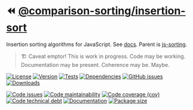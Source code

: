 :rewind: [@comparison-sorting/insertion-sort](https://comparison-sorting.github.io/insertion-sort)
==

Insertion sorting algorithms for JavaScript.
See [docs](https://comparison-sorting.github.io/insertion-sort/index.html).
Parent is [js-sorting](https://github.com/make-github-pseudonymous-again/js-sorting).

> :building_construction: Caveat emptor! This is work in progress. Code may be
> working. Documentation may be present. Coherence may be. Maybe.

[![License](https://img.shields.io/github/license/comparison-sorting/insertion-sort.svg)](https://raw.githubusercontent.com/comparison-sorting/insertion-sort/main/LICENSE)
[![Version](https://img.shields.io/npm/v/@comparison-sorting/insertion-sort.svg)](https://www.npmjs.org/package/@comparison-sorting/insertion-sort)
[![Tests](https://img.shields.io/github/workflow/status/comparison-sorting/insertion-sort/ci?event=push&label=tests)](https://github.com/comparison-sorting/insertion-sort/actions/workflows/ci.yml?query=branch:main)
[![Dependencies](https://img.shields.io/librariesio/github/comparison-sorting/insertion-sort.svg)](https://github.com/comparison-sorting/insertion-sort/network/dependencies)
[![GitHub issues](https://img.shields.io/github/issues/comparison-sorting/insertion-sort.svg)](https://github.com/comparison-sorting/insertion-sort/issues)
[![Downloads](https://img.shields.io/npm/dm/@comparison-sorting/insertion-sort.svg)](https://www.npmjs.org/package/@comparison-sorting/insertion-sort)

[![Code issues](https://img.shields.io/codeclimate/issues/comparison-sorting/insertion-sort.svg)](https://codeclimate.com/github/comparison-sorting/insertion-sort/issues)
[![Code maintainability](https://img.shields.io/codeclimate/maintainability/comparison-sorting/insertion-sort.svg)](https://codeclimate.com/github/comparison-sorting/insertion-sort/trends/churn)
[![Code coverage (cov)](https://img.shields.io/codecov/c/gh/comparison-sorting/insertion-sort/main.svg)](https://codecov.io/gh/comparison-sorting/insertion-sort)
[![Code technical debt](https://img.shields.io/codeclimate/tech-debt/comparison-sorting/insertion-sort.svg)](https://codeclimate.com/github/comparison-sorting/insertion-sort/trends/technical_debt)
[![Documentation](https://comparison-sorting.github.io/insertion-sort/badge.svg)](https://comparison-sorting.github.io/insertion-sort/source.html)
[![Package size](https://img.shields.io/bundlephobia/minzip/@comparison-sorting/insertion-sort)](https://bundlephobia.com/result?p=@comparison-sorting/insertion-sort)
